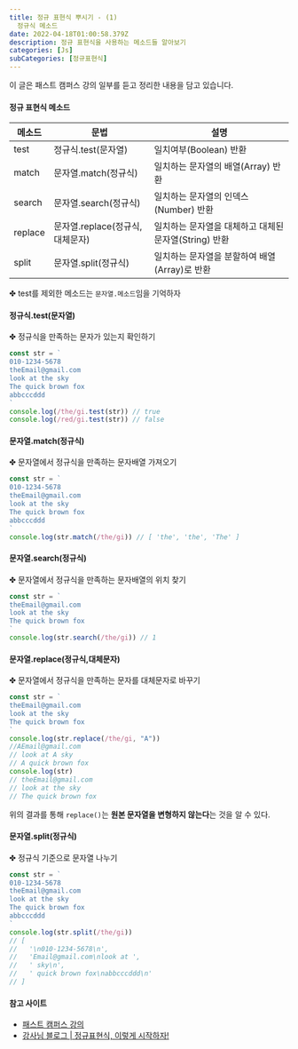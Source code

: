 ```yaml
---
title: 정규 표현식 뿌시기 - (1)
  정규식 메소드
date: 2022-04-18T01:00:58.379Z
description: 정규 표현식을 사용하는 메소드들 알아보기
categories: [Js]
subCategories: [정규표현식]
---
```


이 글은 패스트 캠퍼스 강의 일부를 듣고 정리한 내용을 담고 있습니다.

#### 정규 표현식 메소드

| 메소드  | 문법                            | 설명                                                  |
| ------- | ------------------------------- | ----------------------------------------------------- |
| test    | 정규식.test(문자열)             | 일치여부(Boolean) 반환                                |
| match   | 문자열.match(정규식)            | 일치하는 문자열의 배열(Array) 반환                    |
| search  | 문자열.search(정규식)           | 일치하는 문자열의 인덱스(Number) 반환                 |
| replace | 문자열.replace(정규식,대체문자) | 일치하는 문자열을 대체하고 대체된 문자열(String) 반환 |
| split   | 문자열.split(정규식)            | 일치하는 문자열을 분할하여 배열(Array)로 반환         |

✤ test를 제외한 메소드는 `문자열.메소드`임을 기억하자

#### 정규식.test(문자열)

<div class="tab bottom10">✤ 정규식을 만족하는 문자가 있는지 확인하기</div>

```jsx
const str = `
010-1234-5678
theEmail@gmail.com
look at the sky
The quick brown fox
abbcccddd
`
console.log(/the/gi.test(str)) // true
console.log(/red/gi.test(str)) // false
```

#### 문자열.match(정규식)

<div class="tab bottom10">✤ 문자열에서 정규식을 만족하는 문자배열 가져오기</div>

```jsx
const str = `
010-1234-5678
theEmail@gmail.com
look at the sky
The quick brown fox
abbcccddd
`
console.log(str.match(/the/gi)) // [ 'the', 'the', 'The' ]
```

#### 문자열.search(정규식)

<div class="tab bottom10">✤ 문자열에서 정규식을 만족하는 문자배열의 위치 찾기</div>

```jsx
const str = `
theEmail@gmail.com
look at the sky
The quick brown fox
`
console.log(str.search(/the/gi)) // 1
```

#### 문자열.replace(정규식,대체문자)

<div class="tab bottom10">✤ 문자열에서 정규식을 만족하는 문자를 대체문자로 바꾸기</div>

```jsx
const str = `
theEmail@gmail.com
look at the sky
The quick brown fox
`
console.log(str.replace(/the/gi, "A"))
//AEmail@gmail.com
// look at A sky
// A quick brown fox
console.log(str)
// theEmail@gmail.com
// look at the sky
// The quick brown fox
```

위의 결과를 통해 `replace()`는 **원본 문자열을 변형하지 않는다**는 것을 알 수 있다.

#### 문자열.split(정규식)

<div class="tab bottom10">✤ 정규식 기준으로 문자열 나누기</div>

```jsx
const str = `
010-1234-5678
theEmail@gmail.com
look at the sky
The quick brown fox
abbcccddd
`
console.log(str.split(/the/gi))
// [
//   '\n010-1234-5678\n',
//   'Email@gmail.com\nlook at ',
//   ' sky\n',
//   ' quick brown fox\nabbcccddd\n'
// ]
```

#### 참고 사이트

- <a href="https://fastcampus.co.kr/dev_online_frontend" target="_blank">패스트 캠퍼스 강의</a>
- <a href="https://heropy.blog/2018/10/28/regexp/" target="_blank">강사님 블로그 | 정규표현식, 이렇게 시작하자!</a>
